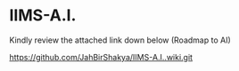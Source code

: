 # IIMS-A.I.

Kindly review the attached link down below (Roadmap to AI) 

https://github.com/JahBirShakya/IIMS-A.I..wiki.git
